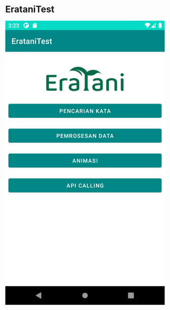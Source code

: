 # ErataniTest

![alt text](https://github.com/malikkahfi12/ErataniTest/blob/master/app/image/eratani.png)
